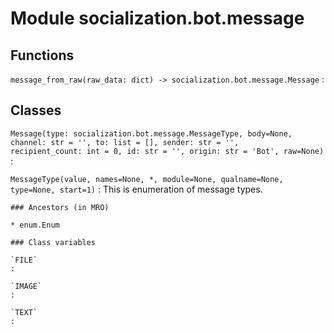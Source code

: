 Module socialization.bot.message
================================

Functions
---------

    
`message_from_raw(raw_data: dict) ‑> socialization.bot.message.Message`
:   

Classes
-------

`Message(type: socialization.bot.message.MessageType, body=None, channel: str = '', to: list = [], sender: str = '', recipient_count: int = 0, id: str = '', origin: str = 'Bot', raw=None)`
:   

`MessageType(value, names=None, *, module=None, qualname=None, type=None, start=1)`
:   This is enumeration of message types.

    ### Ancestors (in MRO)

    * enum.Enum

    ### Class variables

    `FILE`
    :

    `IMAGE`
    :

    `TEXT`
    :
